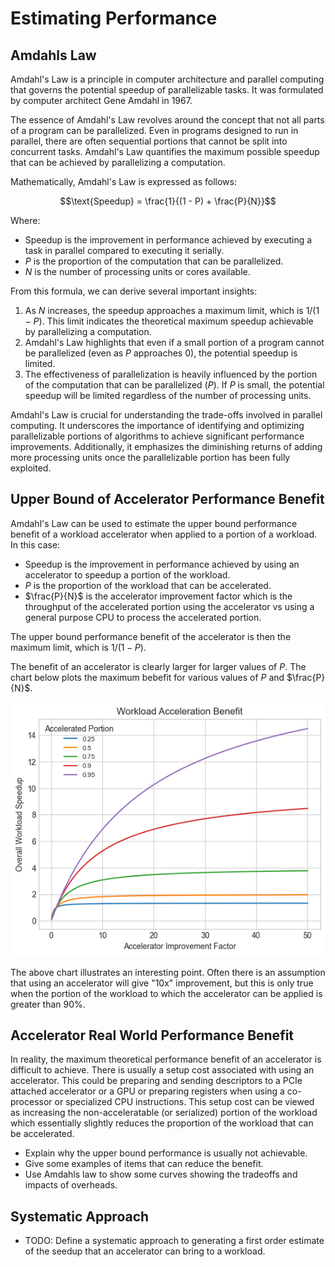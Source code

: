 # Estimating Performance

## Amdahls Law

Amdahl's Law is a principle in computer architecture and parallel computing that governs the potential speedup of parallelizable tasks. It was formulated by computer architect Gene Amdahl in 1967.

The essence of Amdahl's Law revolves around the concept that not all parts of a program can be parallelized. Even in programs designed to run in parallel, there are often sequential portions that cannot be split into concurrent tasks. Amdahl's Law quantifies the maximum possible speedup that can be achieved by parallelizing a computation.

Mathematically, Amdahl's Law is expressed as follows:

$$\text{Speedup} = \frac{1}{(1 - P) + \frac{P}{N}}$$

Where:

- $\text{Speedup}$ is the improvement in performance achieved by executing a task in parallel compared to executing it serially.
- $P$ is the proportion of the computation that can be parallelized.
- $N$ is the number of processing units or cores available.

From this formula, we can derive several important insights:

1. As $N$ increases, the speedup approaches a maximum limit, which is $1/(1 - P)$. This limit indicates the theoretical maximum speedup achievable by parallelizing a computation.
2. Amdahl's Law highlights that even if a small portion of a program cannot be parallelized (even as $P$ approaches 0), the potential speedup is limited.
3. The effectiveness of parallelization is heavily influenced by the portion of the computation that can be parallelized ($P$). If $P$ is small, the potential speedup will be limited regardless of the number of processing units.

Amdahl's Law is crucial for understanding the trade-offs involved in parallel computing. It underscores the importance of identifying and optimizing parallelizable portions of algorithms to achieve significant performance improvements. Additionally, it emphasizes the diminishing returns of adding more processing units once the parallelizable portion has been fully exploited.

## Upper Bound of Accelerator Performance Benefit

Amdahl's Law can be used to estimate the upper bound performance benefit of a workload accelerator when applied to a portion of a workload. In this case:

- $\text{Speedup}$ is the improvement in performance achieved by using an accelerator to speedup a portion of the workload.
- $P$ is the proportion of the workload that can be accelerated.
- $\frac{P}{N}$ is the accelerator improvement factor which is the throughput of the accelerated portion using the accelerator vs using a general purpose CPU to process the accelerated portion.

The upper bound performance benefit of the accelerator is then the maximum limit, which is $1/(1-P)$.

The benefit of an accelerator is clearly larger for larger values of $P$. The chart below plots the maximum bebefit for various values of $P$ and $\frac{P}{N}$.

![Upper Bound of Accelerator Benefit](./assets/amdahl-upper-bound.png)

The above chart illustrates an interesting point. Often there is an assumption that using an accelerator will give "10x" improvement, but this is only true when the portion of the workload to which the accelerator can be applied is greater than 90%.

## Accelerator Real World Performance Benefit

In reality, the maximum theoretical performance benefit of an accelerator is difficult to achieve. There is usually a setup cost associated with using an accelerator. This could be preparing and sending descriptors to a PCIe attached accelerator or a GPU or preparing registers when using a co-processor or specialized CPU instructions. This setup cost can be viewed as increasing the non-acceleratable (or serialized) portion of the workload which essentially slightly reduces the proportion of the workload that can be accelerated.

- Explain why the upper bound performance is usually not achievable.
- Give some examples of items that can reduce the benefit.
- Use Amdahls law to show some curves showing the tradeoffs and impacts of overheads.

## Systematic Approach

- TODO: Define a systematic approach to generating a first order estimate of the seedup that an accelerator can bring to a workload.
